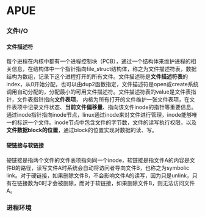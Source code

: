 # APUE

### 文件I/O

#### 文件描述符

每个进程在内核中都有一个进程控制块（PCB），通过一个结构体来维护进程的相关信息，在结构体中一个指针指向file_struct结构体，称之为文件描述符表，数据结构为数组，记录下这个进程打开的所有文件。文件描述符是**文件描述符表**的index，从0开始分配，也可以由dup2函数指定，文件描述符是open或create系统调用自动分配的，分配最小的可用文件描述符。文件描述符表的value是文件表指针，文件表指针指向**文件表项**， 内核为所有打开的文件维护一张文件表项，在文件表项中记录文件状态、**当前文件偏移量**、指向该文件inode的指针等重要信息。通过inode指针指向inode节点，linux通过inode来对文件进行管理，inode能够唯一的标识一个文件。inode节点中包含文件的字节数，文件的读写执行权限，以及**文件数据block的位置**，通过block的位置实现对数据的读、写。

#### 硬链接与软链接

硬链接是指两个文件的文件表项指向同一个inode，软链接是指文件A的内容是文件B的路径，读写文件A时系统会自动将访问者导向文件B，也称之为symbolic link。对于硬链接，如果删除文件B，不会影响文件A的读写，因为只是unlink，只有在链接数为0时才会被删除，而对于软链接，如果删除文件B，则无法访问文件A。

### 进程环境

